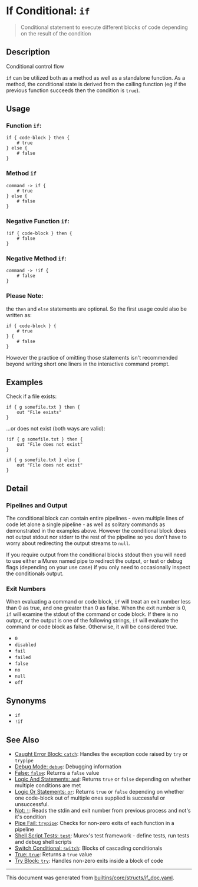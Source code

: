 # If Conditional: `if`

> Conditional statement to execute different blocks of code depending on the result of the condition

## Description

Conditional control flow

`if` can be utilized both as a method as well as a standalone function. As a
method, the conditional state is derived from the calling function (eg if the
previous function succeeds then the condition is `true`).

## Usage

### Function `if`:

```
if { code-block } then {
    # true
} else {
    # false
}
```

### Method `if`

```
command -> if {
    # true
} else {
    # false
}
```

### Negative Function `if`:

```
!if { code-block } then {
    # false
}
```

### Negative Method `if`:

```
command -> !if {
    # false
}
```

### Please Note:
the `then` and `else` statements are optional. So the first usage could
also be written as:

```
if { code-block } {
    # true
} {
    # false
}
```

However the practice of omitting those statements isn't recommended beyond
writing short one liners in the interactive command prompt.

## Examples

Check if a file exists:

```
if { g somefile.txt } then {
    out "File exists"
}
```

...or does not exist (both ways are valid):

```
!if { g somefile.txt } then {
    out "File does not exist"
}
```

```
if { g somefile.txt } else {
    out "File does not exist"
}
```

## Detail

### Pipelines and Output

The conditional block can contain entire pipelines - even multiple lines of code
let alone a single pipeline - as well as solitary commands as demonstrated in
the examples above. However the conditional block does not output stdout nor
stderr to the rest of the pipeline so you don't have to worry about redirecting
the output streams to `null`.

If you require output from the conditional blocks stdout then you will need to
use either a Murex named pipe to redirect the output, or test or debug flags
(depending on your use case) if you only need to occasionally inspect the
conditionals output.

### Exit Numbers

When evaluating a command or code block, `if` will treat an exit number less
than 0 as true, and one greater than 0 as false. When the exit number is 0, `if`
will examine the stdout of the command or code block. If there is no output, or
the output is one of the following strings, `if` will evaluate the command or
code block as false. Otherwise, it will be considered true.

* `0`
* `disabled`
* `fail`
* `failed`
* `false`
* `no`
* `null`
* `off`

## Synonyms

* `if`
* `!if`


## See Also

* [Caught Error Block: `catch`](../commands/catch.md):
  Handles the exception code raised by `try` or `trypipe`
* [Debug Mode: `debug`](../commands/debug.md):
  Debugging information
* [False: `false`](../commands/false.md):
  Returns a `false` value
* [Logic And Statements: `and`](../commands/and.md):
  Returns `true` or `false` depending on whether multiple conditions are met
* [Logic Or Statements: `or`](../commands/or.md):
  Returns `true` or `false` depending on whether one code-block out of multiple ones supplied is successful or unsuccessful.
* [Not: `!`](../commands/not-func.md):
  Reads the stdin and exit number from previous process and not's it's condition
* [Pipe Fail: `trypipe`](../commands/trypipe.md):
  Checks for non-zero exits of each function in a pipeline
* [Shell Script Tests: `test`](../commands/test.md):
  Murex's test framework - define tests, run tests and debug shell scripts
* [Switch Conditional: `switch`](../commands/switch.md):
  Blocks of cascading conditionals
* [True: `true`](../commands/true.md):
  Returns a `true` value
* [Try Block: `try`](../commands/try.md):
  Handles non-zero exits inside a block of code

<hr/>

This document was generated from [builtins/core/structs/if_doc.yaml](https://github.com/lmorg/murex/blob/master/builtins/core/structs/if_doc.yaml).